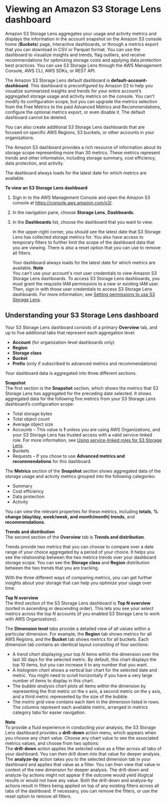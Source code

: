 # Viewing an Amazon S3 Storage Lens dashboard<a name="storage_lens_console_viewing"></a>

Amazon S3 Storage Lens aggregates your usage and activity metrics and displays the information in the account snapshot on the Amazon S3 console home \(**Buckets**\) page, interactive dashboards, or through a metrics export that you can download in CSV or Parquet format\. You can use the dashboard to visualize insights and trends, flag outliers, and receive recommendations for optimizing storage costs and applying data protection best practices\. You can use S3 Storage Lens through the AWS Management Console, AWS CLI, AWS SDKs, or REST API\.

 The Amazon S3 Storage Lens default dashboard is **default\-account\-dashboard**\. This dashboard is preconfigured by Amazon S3 to help you visualize summarized insights and trends for your entire account’s aggregated storage usage and activity metrics on the console\. You can't modify its configuration scope, but you can upgrade the metrics selection from the Free Metrics to the paid Advanced Metrics and Recommendations, configure the optional metrics export, or even disable it\. The default dashboard cannot be deleted\. 

 You can also create additional S3 Storage Lens dashboards that are focused on specific AWS Regions, S3 buckets, or other accounts in your organizations\. 

 The Amazon S3 dashboard provides a rich resource of information about its storage scope representing more than 30 metrics\. These metrics represent trends and other information, including storage summary, cost efficiency, data protection, and activity\.

The dashboard always loads for the latest date for which metrics are available\.

**To view an S3 Storage Lens dashboard**

1. Sign in to the AWS Management Console and open the Amazon S3 console at [https://console\.aws\.amazon\.com/s3/](https://console.aws.amazon.com/s3/)\.

1. In the navigation pane, choose **Storage Lens**, **Dashboards**\.

1. In the **Dashboards** list, choose the dashboard that you want to view\.

   In the upper\-right corner, you should see the latest date that S3 Storage Lens has collected storage metrics for\. You also have access to temporary filters to further limit the scope of the dashboard data that you are viewing\. There is also a reset option that you can use to remove all filters\. 

   Your dashboard always loads for the latest date for which metrics are available\.
**Note**  
You can’t use your account's root user credentials to view Amazon S3 Storage Lens dashboards\. To access S3 Storage Lens dashboards, you must grant the requisite IAM permissions to a new or existing IAM user\. Then, sign in with those user credentials to access S3 Storage Lens dashboards\. For more information, see [Setting permissions to use S3 Storage Lens](https://docs.aws.amazon.com/AmazonS3/latest/dev/storage_lens_iam_permissions.html)\. 

## Understanding your S3 Storage Lens dashboard<a name="storage_lens_console_viewing_dashboard"></a>

Your S3 Storage Lens dashboard consists of a primary **Overview** tab, and up to five additional tabs that represent each aggregation level:
+ **Account** \(for organization\-level dashboards only\)
+ **Region**
+ **Storage class**
+ **Bucket**
+ **Prefix** \(only if subscribed to advanced metrics and recommendations\)

Your dashboard data is aggregated into three different sections\.

**Snapshot**  
The first section is the **Snapshot** section, which shows the metrics that S3 Storage Lens has aggregated for the preceding date selected\. It shows aggregated data for the following five metrics from your S3 Storage Lens dashboard’s configuration scope:
+ Total storage bytes
+ Total object count
+ Average object size
+  Accounts – This value is **1** unless you are using AWS Organizations, and your S3 Storage Lens has trusted access with a valid service\-linked role\. For more information, see [Using service\-linked roles for S3 Storage Lens](https://docs.aws.amazon.com/AmazonS3/latest/dev/using-service-linked-roles.html)\. 
+ Buckets
+  Requests – If you chose to use **Advanced metrics and recommendations** for this dashboard\.

The **Metrics** section of the **Snapshot** section shows aggregated data of the storage usage and activity metrics grouped into the following categories:
+ Summary
+ Cost efficiency
+ Data protection
+ Activity

 You can view the relevant properties for these metrics, including **totals**, **% change \(day/day, week/week, and month/month\) trends**, and **recommendations**\.

**Trends and distribution**  
The second section of the **Overview** tab is **Trends and distribution**\.

Trends provide two metrics that you can choose to compare over a date range of your choice aggregated by a period of your choice\. It helps you see the relationship between the two metrics trends over your dashboard storage scope\. You can see the **Storage class** and **Region** distribution between the two trends that you are tracking\.

 With the three different ways of comparing metrics, you can get further insights about your storage that can help you optimize your usage over time\. 

**Top N overview**  
The third section of the S3 Storage Lens dashboard is **Top N overview** \(sorted in ascending or descending order\)\. This lets you see your select metrics across the top *N* accounts \(if you enabled S3 Storage Lens to work with AWS Organizations\)\.

The **Dimension level** tabs provide a detailed view of all values within a particular dimension\. For example, the **Region** tab shows metrics for all AWS Regions, and the **Bucket** tab shows metrics for all buckets\. Each dimension tab contains an identical layout consisting of four sections:
+ A *trend chart* displaying your top *N* items within the dimension over the last 30 days for the selected metric\. By default, this chart displays the top 10 items, but you can increase it to any number that you want\.
+ A *histogram chart* shows a vertical bar chart for the selected date and metric\. You might need to scroll horizontally if you have a very large number of items to display in this chart\.
+ The *bubble analysis chart* plots all items within the dimension by representing the first metric on the x axis, a second metric on the y axis, and a third metric represented by the size of the bubble\. 
+ The *metric grid view* contains each item in the dimension listed in rows\. The columns represent each available metric, arranged in metrics category tabs for easier navigation\. 

**Note**  
To provide a fluid experience in conducting your analysis, the S3 Storage Lens dashboard provides a **drill\-down** action menu, which appears when you choose any chart value\. Choose any chart value to see the associated metrics values, and choose from two options:  
The **drill\-down** action applies the selected value as a filter across all tabs of your dashboard\. You can then drill down into that value for deeper analysis\.
The **analyze\-by** action takes you to the selected dimension tab in your dashboard and applies that value as a filter\. You can then view that value in context of the new dimension for deeper analysis\.
The drill\-down and analyze\-by actions might not appear if the outcome would yield illogical results or would not have any value\. Both the drill\-down and analyze\-by actions result in filters being applied on top of any existing filters across all tabs of the dashboard\. If necessary, you can remove the filters, or use the reset option to remove all filters\.